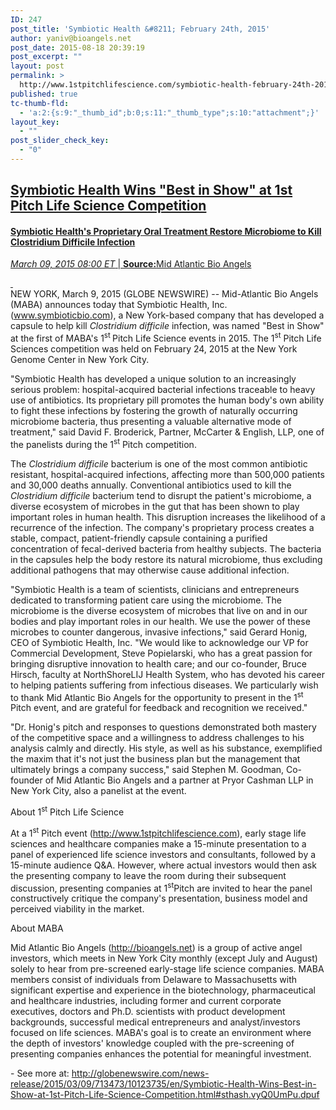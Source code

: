 ```yaml
---
ID: 247
post_title: 'Symbiotic Health &#8211; February 24th, 2015'
author: yaniv@bioangels.net
post_date: 2015-08-18 20:39:19
post_excerpt: ""
layout: post
permalink: >
  http://www.1stpitchlifescience.com/symbiotic-health-february-24th-2015/
published: true
tc-thumb-fld:
  - 'a:2:{s:9:"_thumb_id";b:0;s:11:"_thumb_type";s:10:"attachment";}'
layout_key:
  - ""
post_slider_check_key:
  - "0"
---
```

<h2><a href="http://globenewswire.com/news-release/2015/03/09/713473/10123735/en/Symbiotic-Health-Wins-Best-in-Show-at-1st-Pitch-Life-Science-Competition.html">Symbiotic Health Wins "Best in Show" at 1st Pitch Life Science Competition</a></h2>
<h4 class="subheadline"><a href="http://globenewswire.com/news-release/2015/03/09/713473/10123735/en/Symbiotic-Health-Wins-Best-in-Show-at-1st-Pitch-Life-Science-Competition.html">Symbiotic Health's Proprietary Oral Treatment Restore Microbiome to Kill Clostridium Difficile Infection</a></h4>
<div id="content-L2">
<div id="share-print"></div>
<div id="post-content-metadata">

<a href="http://globenewswire.com/news-release/2015/03/09/713473/10123735/en/Symbiotic-Health-Wins-Best-in-Show-at-1st-Pitch-Life-Science-Competition.html"><span class="post-metadata dt-green"><em><time datetime="2015-03-09T12:00:00Z">March 09, 2015 08:00</time> ET</em> </span>| <strong>Source:</strong>Mid Atlantic Bio Angels</a>
<div class="spacer"><a href="http://globenewswire.com/news-release/2015/03/09/713473/10123735/en/Symbiotic-Health-Wins-Best-in-Show-at-1st-Pitch-Life-Science-Competition.html"> </a></div>
<div class="post-type rightalign"></div>
</div>
NEW YORK, March 9, 2015 (GLOBE NEWSWIRE) -- Mid-Atlantic Bio Angels (MABA) announces today that Symbiotic Health, Inc. (<a title="www.symbioticbio.com" href="http://www.symbioticbio.com" rel="nofollow">www.symbioticbio.com</a>), a New York-based company that has developed a capsule to help kill <i>Clostridium difficile</i> infection, was named "Best in Show" at the first of MABA's 1<sup>st </sup>Pitch Life Science events in 2015. The 1<sup>st</sup> Pitch Life Sciences competition was held on February 24, 2015 at the New York Genome Center in New York City.

"Symbiotic Health has developed a unique solution to an increasingly serious problem: hospital-acquired bacterial infections traceable to heavy use of antibiotics. Its proprietary pill promotes the human body's own ability to fight these infections by fostering the growth of naturally occurring microbiome bacteria, thus presenting a valuable alternative mode of treatment," said David F. Broderick, Partner, McCarter &amp; English, LLP, one of the panelists during the 1<sup>st</sup> Pitch competition.

The <i>Clostridium difficile</i> bacterium is one of the most common antibiotic resistant, hospital-acquired infections, affecting more than 500,000 patients and 30,000 deaths annually. Conventional antibiotics used to kill the <i>Clostridium difficile</i> bacterium tend to disrupt the patient's microbiome, a diverse ecosystem of microbes in the gut that has been shown to play important roles in human health. This disruption increases the likelihood of a recurrence of the infection. The company's proprietary process creates a stable, compact, patient-friendly capsule containing a purified concentration of fecal-derived bacteria from healthy subjects. The bacteria in the capsules help the body restore its natural microbiome, thus excluding additional pathogens that may otherwise cause additional infection.

"Symbiotic Health is a team of scientists, clinicians and entrepreneurs dedicated to transforming patient care using the microbiome. The microbiome is the diverse ecosystem of microbes that live on and in our bodies and play important roles in our health. We use the power of these microbes to counter dangerous, invasive infections," said Gerard Honig, CEO of Symbiotic Health, Inc. "We would like to acknowledge our VP for Commercial Development, Steve Popielarski, who has a great passion for bringing disruptive innovation to health care; and our co-founder, Bruce Hirsch, faculty at NorthShoreLIJ Health System, who has devoted his career to helping patients suffering from infectious diseases. We particularly wish to thank Mid Atlantic Bio Angels for the opportunity to present in the 1<sup>st</sup> Pitch event, and are grateful for feedback and recognition we received."

"Dr. Honig's pitch and responses to questions demonstrated both mastery of the competitive space and a willingness to address challenges to his analysis calmly and directly. His style, as well as his substance, exemplified the maxim that it's not just the business plan but the management that ultimately brings a company success," said Stephen M. Goodman, Co-founder of Mid Atlantic Bio Angels and a partner at Pryor Cashman LLP in New York City, also a panelist at the event.

About 1<sup>st</sup> Pitch Life Science

At a 1<sup>st</sup> Pitch event (<a title="" href="http://www.1stpitchlifescience.com" rel="nofollow">http://www.1stpitchlifescience.com</a>), early stage life sciences and healthcare companies make a 15-minute presentation to a panel of experienced life science investors and consultants, followed by a 15-minute audience Q&amp;A. However, where actual investors would then ask the presenting company to leave the room during their subsequent discussion, presenting companies at 1<sup>st</sup>Pitch are invited to hear the panel constructively critique the company's presentation, business model and perceived viability in the market.

About MABA

Mid Atlantic Bio Angels (<a title="" href="http://bioangels.net" rel="nofollow">http://bioangels.net</a>) is a group of active angel investors, which meets in New York City monthly (except July and August) solely to hear from pre-screened early-stage life science companies. MABA members consist of individuals from Delaware to Massachusetts with significant expertise and experience in the biotechnology, pharmaceutical and healthcare industries, including former and current corporate executives, doctors and Ph.D. scientists with product development backgrounds, successful medical entrepreneurs and analyst/investors focused on life sciences. MABA's goal is to create an environment where the depth of investors' knowledge coupled with the pre-screening of presenting companies enhances the potential for meaningful investment.

</div>
- See more at: <a href="http://globenewswire.com/news-release/2015/03/09/713473/10123735/en/Symbiotic-Health-Wins-Best-in-Show-at-1st-Pitch-Life-Science-Competition.html#sthash.vyQ0UmPu.dpuf">http://globenewswire.com/news-release/2015/03/09/713473/10123735/en/Symbiotic-Health-Wins-Best-in-Show-at-1st-Pitch-Life-Science-Competition.html#sthash.vyQ0UmPu.dpuf</a>